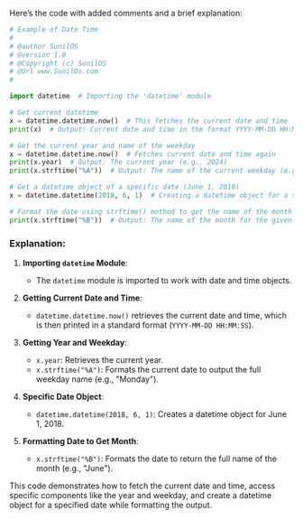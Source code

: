 Here’s the code with added comments and a brief explanation:

```python
# Example of Date Time 
#
# @author SunilOS  
# @version 1.0
# @Copyright (c) SunilOS  
# @Url www.SunilOs.com
#

import datetime  # Importing the 'datetime' module

# Get current datetime
x = datetime.datetime.now()  # This fetches the current date and time
print(x)  # Output: Current date and time in the format YYYY-MM-DD HH:MM:SS

# Get the current year and name of the weekday
x = datetime.datetime.now()  # Fetches current date and time again
print(x.year)  # Output: The current year (e.g., 2024)
print(x.strftime("%A"))  # Output: The name of the current weekday (e.g., Monday)

# Get a datetime object of a specific date (June 1, 2018)
x = datetime.datetime(2018, 6, 1)  # Creating a datetime object for a specific date (June 1, 2018)

# Format the date using strftime() method to get the name of the month
print(x.strftime("%B"))  # Output: The name of the month for the given date (e.g., June)
```

### Explanation:

1. **Importing `datetime` Module**:
   - The `datetime` module is imported to work with date and time objects.

2. **Getting Current Date and Time**:
   - `datetime.datetime.now()` retrieves the current date and time, which is then printed in a standard format (`YYYY-MM-DD HH:MM:SS`).

3. **Getting Year and Weekday**:
   - `x.year`: Retrieves the current year.
   - `x.strftime("%A")`: Formats the current date to output the full weekday name (e.g., "Monday").

4. **Specific Date Object**:
   - `datetime.datetime(2018, 6, 1)`: Creates a datetime object for June 1, 2018.

5. **Formatting Date to Get Month**:
   - `x.strftime("%B")`: Formats the date to return the full name of the month (e.g., "June"). 

This code demonstrates how to fetch the current date and time, access specific components like the year and weekday, and create a datetime object for a specified date while formatting the output.